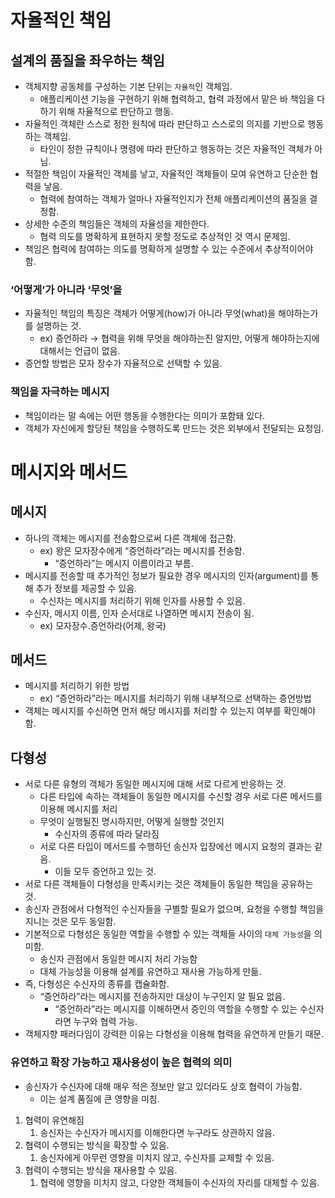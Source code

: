 # 자율적인 책임

## 설계의 품질을 좌우하는 책임

- 객체지향 공동체를 구성하는 기본 단위는 `자율적`인 객체임.
    - 애플리케이션 기능을 구현하기 위해 협력하고, 협력 과정에서 맡은 바 책임을 다하기 위해 자율적으로 판단하고 행동.
- 자율적인 객체란 스스로 정한 원칙에 따라 판단하고 스스로의 의지를 기반으로 행동하는 객체임.
    - 타인이 정한 규칙이나 명령에 따라 판단하고 행동하는 것은 자율적인 객체가 아님.
- 적절한 책임이 자율적인 객체를 낳고, 자율적인 객체들이 모여 유연하고 단순한 협력을 낳음.
    - 협력에 참여하는 객체가 얼마나 자율적인지가 전체 애플리케이션의 품질을 결정함.
- 상세한 수준의 책임들은 객체의 자율성을 제한한다.
    - 협력 의도를 명확하게 표현하지 못할 정도로 추상적인 것 역시 문제임.
- 책임은 협력에 참여하는 의도를 명확하게 설명할 수 있는 수준에서 추상적이어야 함.

### ‘어떻게’가 아니라 ‘무엇’을

- 자율적인 책임의 특징은 객체가 어떻게(how)가 아니라 무엇(what)을 해야하는가를 설명하는 것.
    - ex) 증언하라 → 협력을 위해 무엇을 해야하는진 알지만, 어떻게 해야하는지에 대해서는 언급이 없음.
- 증언할 방법은 모자 장수가 자율적으로 선택할 수 있음.

### 책임을 자극하는 메시지

- 책임이라는 말 속에는 어떤 행동을 수행한다는 의미가 포함돼 있다.
- 객체가 자신에게 할당된 책임을 수행하도록 만드는 것은 외부에서 전달되는 요청임.

# 메시지와 메서드

## 메시지

- 하나의 객체는 메시지를 전송함으로써 다른 객체에 접근함.
    - ex) 왕은 모자장수에게 “증언하라”라는 메시지를 전송함.
        - “증언하라”는 메시지 이름이라고 부름.
- 메시지를 전송할 때 추가적인 정보가 필요한 경우 메시지의 인자(argument)를 통해 추가 정보를 제공할 수 있음.
    - 수신자는 메시지를 처리하기 위해 인자를 사용할 수 있음.
- 수신자, 메시지 이름, 인자 순서대로 나열하면 메시지 전송이 됨.
    - ex) 모자장수.증언하라(어제, 왕국)

## 메서드

- 메시지를 처리하기 위한 방법
    - ex) “증언하라”라는 메시지를 처리하기 위해 내부적으로 선택하는 증언방법
- 객체는 메시지를 수신하면 먼저 해당 메시지를 처리할 수 있는지 여부를 확인해야함.

## 다형성

- 서로 다른 유형의 객체가 동일한 메시지에 대해 서로 다르게 반응하는 것.
    - 다른 타입에 속하는 객체들이 동일한 메시지를 수신할 경우 서로 다른 메서드를 이용해 메시지를 처리
    - 무엇이 실행될진 명시하지만, 어떻게 실행할 것인지
        - 수신자의 종류에 따라 달라짐
    - 서로 다른 타입이 메서드를 수행하던 송신자 입장에선 메시지 요청의 결과는 같음.
        - 이들 모두 증언하고 있는 것.
- 서로 다른 객체들이 다형성을 만족시키는 것은 객체들이 동일한 책임을 공유하는 것.
- 송신자 관점에서 다형적인 수신자들을 구별할 필요가 없으며, 요청을 수행할 책임을 지니는 것은 모두 동일함.
- 기본적으로 다형성은 동일한 역할을 수행할 수 있는 객체들 사이의 `대체 가능성`을 의미함.
    - 송신자 관점에서 동일한 메시지 처리 가능함
    - 대체 가능성을 이용해 설계를 유연하고 재사용 가능하게 만듦.
- 즉, 다형성은 수신자의 종류를 캡슐화함.
    - “증언하라”라는 메시지를 전송하지만 대상이 누구인지 알 필요 없음.
        - “증언하라”라는 메시지를 이해하면서 증인의 역할을 수행할 수 있는 수신자라면 누구와 협력 가능.
- 객체지향 패러다임이 강력한 이유는 다형성을 이용해 협력을 유연하게 만들기 때문.

### 유연하고 확장 가능하고 재사용성이 높은 협력의 의미

- 송신자가 수신자에 대해 매우 적은 정보만 알고 있더라도 상호 협력이 가능함.
    - 이는 설계 품질에 큰 영향을 미침.
1. 협력이 유연해짐
    1. 송신자는 수신자가 메시지를 이해한다면 누구라도 상관하지 않음.
2. 협력이 수행되는 방식을 확장할 수 있음.
    1. 송신자에게 아무런 영향을 미치지 않고, 수신자를 교체할 수 있음.
3. 협력이 수행되는 방식을 재사용할 수 있음.
    1. 협력에 영향을 미치지 않고, 다양한 객체들이 수신자의 자리를 대체할 수 있음.
